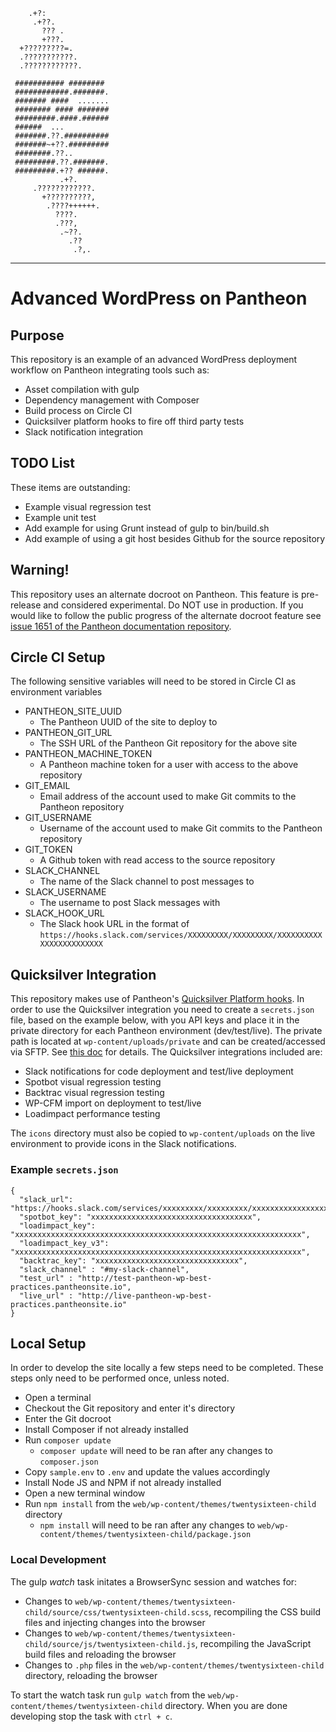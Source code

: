 ```
    .+?:
     .+??.
       ??? .
       +???.
  +?????????=.
  .???????????.
  .????????????.

 ########### ########
 ############.#######.
 ####### ####  .......
 ######## #### #######
 #########.####.######
 ######  ...
 #######.??.##########
 #######~+??.#########
 ########.??..
 #########.??.#######.
 #########.+?? ######.
           .+?.
     .????????????.
       +??????????,
        .????++++++.
          ????.
          .???,
           .~??.
             .??
              .?,.
```
---
# Advanced WordPress on Pantheon

## Purpose
This repository is an example of an advanced WordPress 
deployment workflow on Pantheon integrating tools such as:
* Asset compilation with gulp
* Dependency management with Composer
* Build process on Circle CI
* Quicksilver platform hooks to fire off third party tests
* Slack notification integration

## TODO List
These items are outstanding:
* Example visual regression test
* Example unit test
* Add example for using Grunt instead of gulp to bin/build.sh
* Add example of using a git host besides Github for the source repository

## Warning!
This repository uses an alternate docroot on Pantheon. This feature is pre-release and considered experimental. Do NOT use in production.
If you would like to follow the public progress of the alternate docroot feature see [issue 1651 of the Pantheon documentation repository](https://github.com/pantheon-systems/documentation/issues/1651).

## Circle CI Setup
The following sensitive variables will need to be 
stored in Circle CI as environment variables
* PANTHEON_SITE_UUID
    * The Pantheon UUID of the site to deploy to
* PANTHEON_GIT_URL
    * The SSH URL of the Pantheon Git repository for the above site
* PANTHEON_MACHINE_TOKEN
    * A Pantheon machine token for a user with access to the above repository
* GIT_EMAIL
    * Email address of the account used to make Git commits to the Pantheon repository
* GIT_USERNAME
    * Username of the account used to make Git commits to the Pantheon repository
* GIT_TOKEN
    * A Github token with read access to the source repository
* SLACK_CHANNEL
	* The name of the Slack channel to post messages to
* SLACK_USERNAME
	* The username to post Slack messages with
* SLACK_HOOK_URL
	* The Slack hook URL in the format of `https://hooks.slack.com/services/XXXXXXXXX/XXXXXXXXX/XXXXXXXXXXXXXXXXXXXXXXXX`
	
## Quicksilver Integration
This repository makes use of Pantheon's [Quicksilver Platform hooks](https://pantheon.io/docs/quicksilver/).
In order to use the Quicksilver integration you need to create a `secrets.json` file, based on the example below, with you API keys and place it in the private directory for each Pantheon environment (dev/test/live).
The private path is located at `wp-content/uploads/private` and can be created/accessed via SFTP. See [this doc](https://pantheon.io/docs/private-paths/) for details.
The Quicksilver integrations included are:
* Slack notifications for code deployment and test/live deployment
* Spotbot visual regression testing
* Backtrac visual regression testing
* WP-CFM import on deployment to test/live
* Loadimpact performance testing

The `icons` directory must also be copied to `wp-content/uploads` on the live environment to provide icons in the Slack notifications.

### Example `secrets.json`
```
{
  "slack_url": "https://hooks.slack.com/services/xxxxxxxxx/xxxxxxxxx/xxxxxxxxxxxxxxxxxxxxxxxx",
  "spotbot_key": "xxxxxxxxxxxxxxxxxxxxxxxxxxxxxxxxxxxx",
  "loadimpact_key": "xxxxxxxxxxxxxxxxxxxxxxxxxxxxxxxxxxxxxxxxxxxxxxxxxxxxxxxxxxxxxxxx",
  "loadimpact_key_v3": "xxxxxxxxxxxxxxxxxxxxxxxxxxxxxxxxxxxxxxxxxxxxxxxxxxxxxxxxxxxxxxxx",
  "backtrac_key": "xxxxxxxxxxxxxxxxxxxxxxxxxxxxxxxx",
  "slack_channel" : "#my-slack-channel",
  "test_url" : "http://test-pantheon-wp-best-practices.pantheonsite.io",
  "live_url" : "http://live-pantheon-wp-best-practices.pantheonsite.io"
}
```

## Local Setup
In order to develop the site locally a few steps need to be completed. 
These steps only need to be performed once, unless noted. 

* Open a terminal
* Checkout the Git repository and enter it's directory
* Enter the Git docroot
* Install Composer if not already installed
* Run `composer update`
    * `composer update` will need to be ran after any changes to `composer.json`
* Copy `sample.env` to `.env` and update the values accordingly
* Install Node JS and NPM if not already installed
* Open a new terminal window
* Run `npm install` from the `web/wp-content/themes/twentysixteen-child` directory
    * `npm install` will need to be ran after any changes to `web/wp-content/themes/twentysixteen-child/package.json` 

### Local Development
The gulp _watch_ task initates a BrowserSync session and watches for:
* Changes to `web/wp-content/themes/twentysixteen-child/source/css/twentysixteen-child.scss`, recompiling the CSS build files and injecting changes into the browser
* Changes to `web/wp-content/themes/twentysixteen-child/source/js/twentysixteen-child.js`, recompiling the JavaScript build files and reloading the browser
* Changes to `.php` files in the `web/wp-content/themes/twentysixteen-child` directory, reloading the browser

To start the watch task run `gulp watch` from the `web/wp-content/themes/twentysixteen-child` directory.
When you are done developing stop the task with `ctrl + c`.
